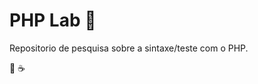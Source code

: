 # PHP Lab :elephant:

Repositorio de pesquisa sobre a sintaxe/teste com o PHP.

:elephant: :coffee: 

